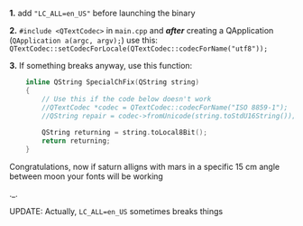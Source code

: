 **1.** add `"LC_ALL=en_US"` before launching the binary

**2.** `#include <QTextCodec>` in `main.cpp` and ***after*** creating a QApplication (`QApplication a(argc, argv);`) use this: `QTextCodec::setCodecForLocale(QTextCodec::codecForName("utf8"));`

**3.** If something breaks anyway, use this function:
```cpp
    inline QString SpecialChFix(QString string)
    {
        // Use this if the code below doesn't work
        //QTextCodec *codec = QTextCodec::codecForName("ISO 8859-1");
        //QString repair = codec->fromUnicode(string.toStdU16String());
        
        QString returning = string.toLocal8Bit();
        return returning;
    }
```

Congratulations, now if saturn alligns with mars in a specific 15 cm angle between moon your fonts will be working

._.

UPDATE: Actually, `LC_ALL=en_US` sometimes breaks things
